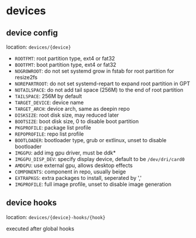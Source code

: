 # devices

## device config

location: `devices/{device}`

- `ROOTFMT`: root partition type, ext4 or fat32
- `BOOTFMT`: boot partition type, ext4 or fat32
- `NOGROWROOT`: do not set systemd grow in fstab for root partition for resize2fs
- `NOREPARTROOT`: do not set systemd-repart to expand root partition in GPT
- `NOTAILSPACE`: do not add tail space (256M) to the end of root partition
- `TAILSPACE`: 256M by default
- `TARGET_DEVICE`: device name
- `TARGET_ARCH`: device arch, same as deepin repo
- `DISKSIZE`: root disk size, may reduced later
- `BOOTSIZE`: boot disk size, 0 to disable boot partition
- `PKGPROFILE`: package list profile
- `REPOPROFILE`: repo list profile
- `BOOTLOADER`: bootloader type, grub or extlinux, unset to disable bootloader
- `IMGGPU`: add img gpu driver, must be ddk*
- `IMGGPU_DISP_DEV`: specify display device, default to be `/dev/dri/card0`
- `AMDGPU`: use external gpu, allows desktop effects
- `COMPONENTS`: component in repo, usually beige
- `EXTRAPKGS`: extra packages to install, seperated by ','
- `IMGPROFILE`: full image profile, unset to disable image generation

## device hooks

location: `devices/{device}-hooks/{hook}`

executed after global hooks
